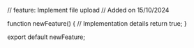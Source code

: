 // feature: Implement file upload
// Added on 15/10/2024

function newFeature() {
  // Implementation details
  return true;
}

export default newFeature;
